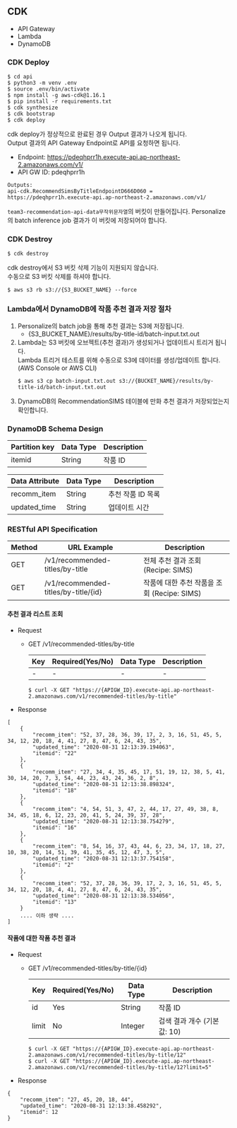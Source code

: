 ## CDK 
* API Gateway
* Lambda
* DynamoDB

### CDK Deploy
```
$ cd api  
$ python3 -m venv .env
$ source .env/bin/activate  
$ npm install -g aws-cdk@1.16.1
$ pip install -r requirements.txt  
$ cdk synthesize  
$ cdk bootstrap  
$ cdk deploy  
```

cdk deploy가 정상적으로 완료된 경우 Output 결과가 나오게 됩니다.  
Output 결과의 API Gateway Endpoint로 API를 요청하면 됩니다.
* Endpoint: https://pdeqhprr1h.execute-api.ap-northeast-2.amazonaws.com/v1/
* API GW ID: pdeqhprr1h
```
Outputs:
api-cdk.RecommendSimsByTitleEndpointD666D060 = https://pdeqhprr1h.execute-api.ap-northeast-2.amazonaws.com/v1/
```

`team3-recommendation-api-data무작위문자열`의 버킷이 만들어집니다. Personalize의 batch inference job 결과가 이 버킷에 저장되어야 합니다.

### CDK Destroy
```
$ cdk destroy
```

cdk destroy에서 S3 버킷 삭제 기능이 지원되지 않습니다.  
수동으로 S3 버킷 삭제를 하셔야 합니다.
```
$ aws s3 rb s3://{S3_BUCKET_NAME} --force
```

### Lambda에서 DynamoDB에 작품 추천 결과 저장 절차
1. Personalize의 batch job을 통해 추천 결과는 S3에 저장됩니다.  
   * {S3_BUCKET_NAME}/results/by-title-id/batch-input.txt.out
2. Lambda는 S3 버킷에 오브젝트(추천 결과)가 생성되거나 업데이트시 트리거 됩니다.  
   Lambda 트리거 테스트를 위해 수동으로 S3에 데이터를 생성/업데이트 합니다. (AWS Console or AWS CLI)
   ```  
   $ aws s3 cp batch-input.txt.out s3://{BUCKET_NAME}/results/by-title-id/batch-input.txt.out
   ```
3. DynamoDB의 RecommendationSIMS 테이블에 만화 추천 결과가 저장되었는지 확인합니다.

### DynamoDB Schema Design
| Partition key | Data Type | Description |  
|---------------|-----------|-------------|
| itemid        | String    | 작품 ID |   
 
 | Data Attribute | Data Type | Description |  
|---------------|-----------|-------------|
| recomm_item   | String    | 추천 작품 ID 목록 |
| updated_time   | String    | 업데이트 시간 |   
 
### RESTful API Specification
| Method | URL Example | Description |  
|--------|------------------|-----------|
| GET    | /v1/recommended-titles/by-title | 전체 추천 결과 조회 (Recipe: SIMS) |  
| GET    | /v1/recommended-titles/by-title/{id} | 작품에 대한 추천 작품을 조회 (Recipe: SIMS) | 

#### 추천 결과 리스트 조회
- Request
  - GET /v1/recommended-titles/by-title
 
    | Key | Required(Yes/No) | Data Type | Description |  
    |-----|------------------|-----------|-------------|
    | - | - | - | - |
    
    ```
    $ curl -X GET "https://{APIGW_ID}.execute-api.ap-northeast-2.amazonaws.com/v1/recommended-titles/by-title"
    ``` 
- Response
```
[
    {
        "recomm_item": "52, 37, 28, 36, 39, 17, 2, 3, 16, 51, 45, 5, 34, 12, 20, 18, 4, 41, 27, 8, 47, 6, 24, 43, 35",
        "updated_time": "2020-08-31 12:13:39.194063",
        "itemid": "22"
    },
    {
        "recomm_item": "27, 34, 4, 35, 45, 17, 51, 19, 12, 38, 5, 41, 30, 14, 20, 7, 3, 54, 44, 23, 43, 24, 36, 2, 8",
        "updated_time": "2020-08-31 12:13:38.898324",
        "itemid": "18"
    },
    {
        "recomm_item": "4, 54, 51, 3, 47, 2, 44, 17, 27, 49, 38, 8, 34, 45, 18, 6, 12, 23, 20, 41, 5, 24, 39, 37, 28",
        "updated_time": "2020-08-31 12:13:38.754279",
        "itemid": "16"
    },
    {
        "recomm_item": "8, 54, 16, 37, 43, 44, 6, 23, 34, 17, 18, 27, 10, 38, 20, 14, 51, 39, 41, 35, 45, 12, 47, 3, 5",
        "updated_time": "2020-08-31 12:13:37.754158",
        "itemid": "2"
    },
    {
        "recomm_item": "52, 37, 28, 36, 39, 17, 2, 3, 16, 51, 45, 5, 34, 12, 20, 18, 4, 41, 27, 8, 47, 6, 24, 43, 35",
        "updated_time": "2020-08-31 12:13:38.534056",
        "itemid": "13"
    }
    .... 이하 생략 ....
]
```
    
#### 작품에 대한 작품 추천 결과
- Request
  - GET /v1/recommended-titles/by-title/{id}
 
    | Key | Required(Yes/No) | Data Type | Description |  
    |-----|------------------|-----------|-------------|
    | id | Yes | String | 작품 ID |
    | limit | No | Integer | 검색 결과 개수 (기본 값: 10)  |
    
    ```
    $ curl -X GET "https://{APIGW_ID}.execute-api.ap-northeast-2.amazonaws.com/v1/recommended-titles/by-title/12"
    $ curl -X GET "https://{APIGW_ID}.execute-api.ap-northeast-2.amazonaws.com/v1/recommended-titles/by-title/12?limit=5"
    ``` 
- Response
```
{
    "recomm_item": "27, 45, 20, 18, 44",
    "updated_time": "2020-08-31 12:13:38.458292",
    "itemid": 12
}
```


